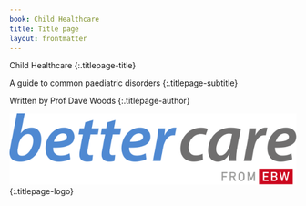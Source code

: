 ```yaml
---
book: Child Healthcare
title: Title page
layout: frontmatter
---
```


Child Healthcare
{:.titlepage-title}

A guide to common paediatric disorders
{:.titlepage-subtitle}

Written by Prof Dave Woods
{:.titlepage-author}

![Bettercare logo][logo]{:.titlepage-logo}

[logo]: images/bettercare-logo.svg "Bettercare logo"
